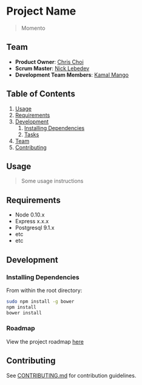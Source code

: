 # Project Name

> Momento

## Team

  - __Product Owner__: [Chris Choi](https://github.com/cmhchoi)
  - __Scrum Master__: [Nick Lebedev](https://github.com/nlebedev)
  - __Development Team Members__: [Kamal Mango](https://github.com/kamalmango)

## Table of Contents

1. [Usage](#Usage)
1. [Requirements](#requirements)
1. [Development](#development)
    1. [Installing Dependencies](#installing-dependencies)
    1. [Tasks](#tasks)
1. [Team](#team)
1. [Contributing](#contributing)

## Usage

> Some usage instructions

## Requirements

- Node 0.10.x
- Express x.x.x
- Postgresql 9.1.x
- etc
- etc

## Development

### Installing Dependencies

From within the root directory:

```sh
sudo npm install -g bower
npm install
bower install
```

### Roadmap

View the project roadmap [here](https://github.com/MomentoApp/momento/issues)


## Contributing

See [CONTRIBUTING.md](CONTRIBUTING.md) for contribution guidelines.
